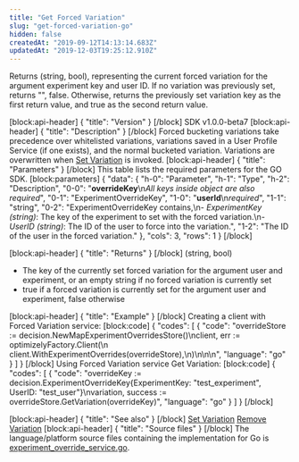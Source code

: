 ```yaml
---
title: "Get Forced Variation"
slug: "get-forced-variation-go"
hidden: false
createdAt: "2019-09-12T14:13:14.683Z"
updatedAt: "2019-12-03T19:25:12.910Z"
---
```

Returns (string, bool), representing the current forced variation for the argument experiment key and user ID. If no variation was previously set, returns "", false. Otherwise, returns the previously set variation key as the first return value, and true as the second return value.

[block:api-header]
{
  "title": "Version"
}
[/block]
SDK v1.0.0-beta7
[block:api-header]
{
  "title": "Description"
}
[/block]
Forced bucketing variations take precedence over whitelisted variations, variations saved in a User Profile Service (if one exists), and the normal bucketed variation. Variations are overwritten when  [Set Variation](doc:set-forced-variation-go) is invoked.
[block:api-header]
{
  "title": "Parameters"
}
[/block]
This table lists the required parameters for the GO SDK.
[block:parameters]
{
  "data": {
    "h-0": "Parameter",
    "h-1": "Type",
    "h-2": "Description",
    "0-0": "**overrideKey**\n*All keys inside object are also required*",
    "0-1": "ExperimentOverrideKey",
    "1-0": "**userId**\n*required*",
    "1-1": "string",
    "0-2": "ExperimentOverrideKey contains,\n- *ExperimentKey (string)*: The key of the experiment to set with the forced variation.\n- *UserID (string)*: The ID of the user to force into the variation.",
    "1-2": "The ID of the user in the forced variation."
  },
  "cols": 3,
  "rows": 1
}
[/block]

[block:api-header]
{
  "title": "Returns"
}
[/block]
(string, bool) 
- The key of the currently set forced variation for the argument user and experiment, or an empty string if no forced variation is currently set
- true if a forced variation is currently set for the argument user and experiment, false otherwise

[block:api-header]
{
  "title": "Example"
}
[/block]
Creating a client with Forced Variation service:
[block:code]
{
  "codes": [
    {
      "code": "overrideStore := decision.NewMapExperimentOverridesStore()\nclient, err := optimizelyFactory.Client(\n       client.WithExperimentOverrides(overrideStore),\n)\n\n\n",
      "language": "go"
    }
  ]
}
[/block]
Using Forced Variation service Get Variation:
[block:code]
{
  "codes": [
    {
      "code": "overrideKey := decision.ExperimentOverrideKey{ExperimentKey: \"test_experiment\", UserID: \"test_user\"}\nvariation, success := overrideStore.GetVariation(overrideKey)",
      "language": "go"
    }
  ]
}
[/block]

[block:api-header]
{
  "title": "See also"
}
[/block]
[Set Variation](doc:set-forced-variation-go)
[Remove Variation](doc:remove-forced-variation-go)
[block:api-header]
{
  "title": "Source files"
}
[/block]
The language/platform source files containing the implementation for Go is [experiment_override_service.go](https://github.com/optimizely/go-sdk/blob/v1.0.0-beta7/pkg/decision/experiment_override_service.go).